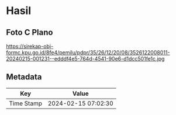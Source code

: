 # Hasil

## Foto C Plano

https://sirekap-obj-formc.kpu.go.id/8fe4/pemilu/pdpr/35/26/12/20/08/3526122008011-20240215-001231--edddf4e5-764d-4541-90e6-d1dcc501fe1c.jpg


## Metadata

| Key        | Value               |
| ---------- | ------------------- |
| Time Stamp | 2024-02-15 07:02:30 |



